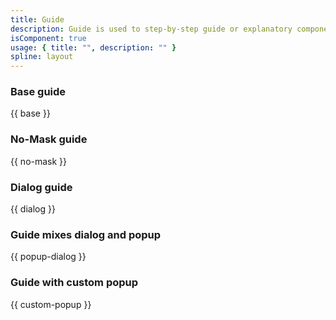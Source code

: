 ```yaml
---
title: Guide
description: Guide is used to step-by-step guide or explanatory components, which is commonly used on pages where users are unfamiliar with or need special emphasis.
isComponent: true
usage: { title: "", description: "" }
spline: layout
---
```


### Base guide

{{ base }}

### No-Mask guide

{{ no-mask }}

### Dialog guide

{{ dialog }}

### Guide mixes dialog and popup

{{ popup-dialog }}

### Guide with custom popup

{{ custom-popup }}
